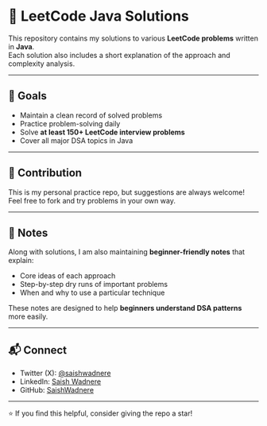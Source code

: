 # 🧩 LeetCode Java Solutions

This repository contains my solutions to various **LeetCode problems** written in **Java**.  
Each solution also includes a short explanation of the approach and complexity analysis.
	
---

## 🎯 Goals

-  Maintain a clean record of solved problems  
-  Practice problem-solving daily  
-  Solve **at least 150+ LeetCode interview problems**  
-  Cover all major DSA topics in Java  

---

## 🤝 Contribution

This is my personal practice repo, but suggestions are always welcome!
Feel free to fork and try problems in your own way.

---

## 📝 Notes

Along with solutions, I am also maintaining **beginner-friendly notes** that explain:  
- Core ideas of each approach  
- Step-by-step dry runs of important problems  
- When and why to use a particular technique  

These notes are designed to help **beginners understand DSA patterns** more easily.  

---

## 📬 Connect

- Twitter (X): [@saishwadnere](https://x.com/saishwadnere)  
- LinkedIn: [Saish Wadnere](https://www.linkedin.com/in/saish-wadnere/)  
- GitHub: [SaishWadnere](https://github.com/SaishWadnere)  

---

⭐ If you find this helpful, consider giving the repo a star!
